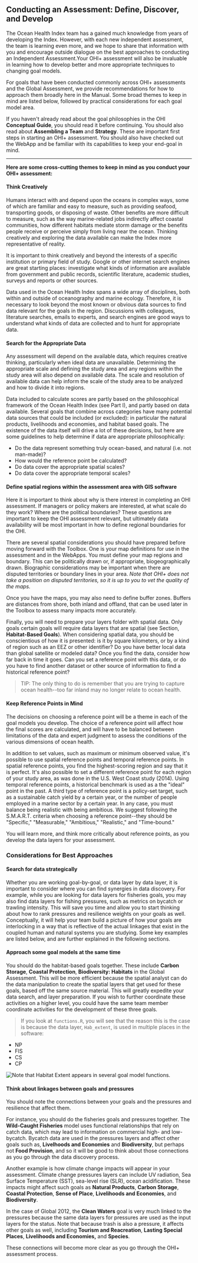 ## Conducting an Assessment: Define, Discover, and Develop

The Ocean Health Index team has a gained much knowledge from years of developing the Index. However, with each new independent assessment, the team is learning even more, and we hope to share that information with you and encourage outside dialogue on the best approaches to conducting an Independent Assessment.Your OHI+ assessment will also be invaluable in learning how to develop better and more appropriate techniques to changing goal models.

For goals that have been conducted commonly across OHI+ assessments and the Global Assessment, we provide recommendations for how to approach them broadly here in the Manual. Some broad themes to keep in mind are listed below, followed by practical considerations for each goal model area.

If you haven't already read about the goal philosophies in the OHI **Conceptual Guide**, you should read it before continuing. You should also read about **Assembling a Team** and **Strategy**. These are important first steps in starting an OHI+ assessment. You should also have checked out the WebApp and be familiar with its capabilities to keep your end-goal in mind.

****

**Here are some cross-cutting themes to keep in mind as you conduct your OHI+ assessment:**

#### Think Creatively

Humans interact with and depend upon the oceans in complex ways, some of which are familiar and easy to measure, such as providing seafood, transporting goods, or disposing of waste. Other benefits are more difficult to measure, such as the way marine-related jobs indirectly affect coastal communities, how different habitats mediate storm damage or the benefits people receive or perceive simply from living near the ocean. Thinking creatively and exploring the data available can make the Index more representative of reality.

 It is important to think creatively and beyond the interests of a specific institution or primary field of study. Google or other internet search engines are great starting places: investigate what kinds of information are available from government and public records, scientific literature, academic studies, surveys and reports or other sources.

 Data used in the Ocean Health Index spans a wide array of disciplines, both within and outside of oceanography and marine ecology. Therefore, it is necessary to look beyond the most known or obvious data sources to find data relevant for the goals in the region. Discussions with colleagues, literature searches, emails to experts, and search engines are good ways to understand what kinds of data are collected and to hunt for appropriate data.

#### Search for the Appropriate Data

Any assessment will depend on the available data, which requires creative thinking, particularly when ideal data are unavailable. Determining the appropriate scale and defining the study area and any regions within the study area will also depend on available data. The scale and resolution of available data can help inform the scale of the study area to be analyzed and how to divide it into regions.

Data included to calculate scores are partly based on the philosophical framework of the Ocean Health Index (see Part I), and partly based on data available. Several goals that combine across categories have many potential data sources that could be included (or excluded): in particular the natural products, livelihoods and economies, and habitat based goals. The existence of the data itself will drive a lot of these decisions, but here are some guidelines to help determine if data are appropriate philosophically:

* Do the data represent something truly ocean-based, and natural (i.e. not man-made)?
* How would the reference point be calculated?
* Do data cover the appropriate spatial scales?
* Do data cover the appropriate temporal scales?

#### Define spatial regions within the assessment area with GIS software

Here it is important to think about why is there interest in completing an OHI assessment. If managers or policy makers are interested, at what scale do they work? Where are the political boundaries? These questions are important to keep the OHI assessment relevant, but ultimately data availability will be most important in how to define regional boundaries for the OHI.

There are several spatial considerations you should have prepared before moving forward with the Toolbox. One is your map definitions for use in the assessment and in the WebApps. You must define your map regions and boundary. This can be politically drawn or, if appropriate, biogeographically drawn. Biographic considerations may be important when there are disputed territories or boundary lines in your area. *Note that OHI+ does not take a position on disputed territories, so it is up to you to vet the quality of the maps.*

Once you have the maps, you may also need to define buffer zones. Buffers are distances from shore, both inland and offland, that can be used later in the Toolbox to assess many impacts more accurately.

Finally, you will need to prepare your layers folder with spatial data. Only goals certain goals will require data layers that are spatial (see Section, **Habitat-Based Goals**). When considering spatial data, you should be conscientious of how it is presented: is it by square kilometers, or by a kind of region such as an EEZ or other identifier? Do you have better local data than global satellite or modeled data? Once you find the data, consider how far back in time it goes. Can you set a reference point with this data, or do you have to find another dataset or other source of information to find a historical reference point?

> TIP: The only thing to do is remember that you are trying to capture ocean health--too far inland may no longer relate to ocean health.

<!---FIX: Does 1km land buffer make sense in this context? Should they extend this beyond maybe ~5km or more? It just depends on how Ecuadorians define ‘coastal’. Maybe 1km is too much? Maybe not enough? How do people interact with the ocean from onland? Maybe it’s only if you can see the water. Or maybe more. Maybe they could look at cultural sites on land that have been considered coastal and see how many km inland they are. Maybe they should clip as far inland as mangroves go, if these are special places. The only thing to do is remember that you are trying to capture ocean health: too far inland may no longer relate to ocean health. So maybe the idea of a constant buffer is a bad one, and follow the mangrove or saltmarsh lines, combined with other specific special places. But they can also just leave it and not worry about it. Might not be worth bringing up the debate now.
some history: the 1km buffer was used at the global scale because there was spatial data of parks on land, and we needed to exclude ones that didn’t make sense. but since they have a better knowledge of their coastlines and what’s important, they could ditch the buffers and just pick the ones that they know are important coastally.--->

<!---BUFFERS note: a common theme was ‘these are special areas inland, but they’re not considered by the index since they are >1km inland’. us: ‘but you can change that buffer. Define it as is important to you, to your interpretation of ocean health--->

#### Keep Reference Points in Mind
<!---Develop--->
The decisions on choosing a reference point will be a theme in each of the goal models you develop. The choice of a reference point will affect how the final scores are calculated, and will have to be balanced between limitations of the data and expert judgment to assess the conditions of the various dimensions of ocean health.

In addition to set values, such as maximum or minimum observed value, it's possible to use spatial reference points and temporal reference points. In spatial reference points, you find the highest-scoring region and say that it is perfect. It's also possible to set a different reference point for each region of your study area, as was done in the U.S. West Coast study (2014). Using temporal reference points, a historical benchmark is used as a the "ideal" point in the past. A third type of reference point is a policy-set target, such as a sustainable catch yield by a certain year, or the number of people employed in a marine sector by a certain year. In any case, you must balance being realistic with being ambitious. We suggest following the S.M.A.R.T. criteria when choosing a reference point--they should be "Specific," "Measurable," "Ambitious," "Realistic," and "Time-bound."

You will learn more, and think more critically about reference points, as you develop the data layers for your assessment.

### Considerations for Best Approaches

#### Search for data strategically

Whether you are working goal-by-goal, or data layer by data layer, it is important to consider where you can find synergies in data discovery. For example, while you are looking for data layers for fisheries goals, you may also find data layers for fishing pressures, such as metrics on bycatch or trawling intensity. This will save you time and allow you to start thinking about how to rank pressures and resilience weights on your goals as well. Conceptually, it will help your team build a picture of how your goals are interlocking in a way that is reflective of the actual linkages that exist in the coupled human and natural systems you are studying. Some key examples are listed below, and are further explained in the following sections.

#### Approach some goal models at the same time

You should do the habitat-based goals together. These include **Carbon Storage**, **Coastal Protection**, **Biodiversity: Habitats** in the Global Assessment. This will be more efficient because the spatial analyst can do the data manipulation to create the spatial layers that get used for these goals, based off the same source material. This will greatly expedite your data search, and layer preparation. If you wish to further coordinate these activities on a higher level, you could have the same team member coordinate activities for the development of these three goals.

> If you look at `functions.R`, you will see that the reason this is the case is because the data layer, `Hab_extent`, is used in multiple places in the software:

 * NP
* FIS
* CS
* CP

![Note that Habitat Extent appears in several goal model functions. ](https://docs.google.com/drawings/d/1HtrwjFi1Lod6B687nNTUPqK-MTAr9uwShooHUIu3Le4/pub?w=790&h=258)

#### Think about linkages between goals and pressures

You should note the connections between your goals and the pressures and resilience that affect them.

For instance, you should do the fisheries goals and pressures together. The **Wild-Caught Fisheries** model uses functional relationships that rely on catch data, which may lead to information on commercial high- and low-bycatch. Bycatch data are used in the pressures layers and affect other goals such as, **Livelhoods and Economies** and **Biodiversity**, but perhaps not **Food Provision**, and so it will be good to think about those connections as you go through the data discovery process. <!--- @Julie is this the right place for 'the idea of greedy goals'?--->

Another example is how climate change impacts will appear in your assessment. Climate change pressures layers can include UV radiation, Sea Surface Temperature (SST), sea-level rise (SLR), ocean acidification. These impacts might affect such goals as **Natural Products**, **Carbon Storage**, **Coastal Protection**, **Sense of Place**, **Livelihoods and Economies**, and **Biodiversity**.

In the case of Global 2012, the **Clean Waters** goal is very much linked to the pressures because the same data layers for pressures are used as the input layers for the status. Note that because trash is also a pressure, it affects other goals as well, including **Tourism and Reacreation**, **Lasting Special Places**, **Livelihoods and Economies,** and **Species**.

These connections will become more clear as you go through the OHI+ assessment process.

